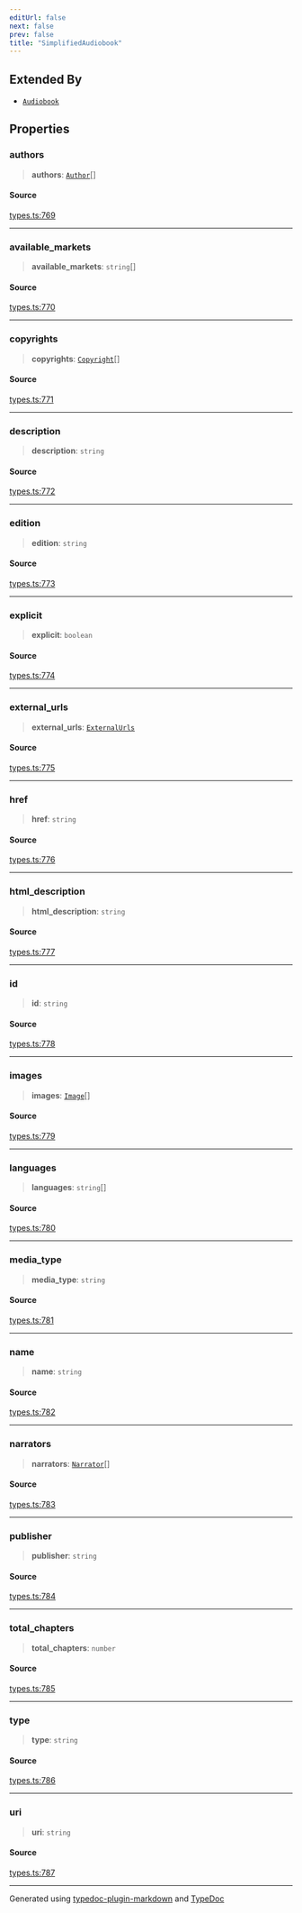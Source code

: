 ```yaml
---
editUrl: false
next: false
prev: false
title: "SimplifiedAudiobook"
---
```


## Extended By

- [`Audiobook`](/api/interfaces/audiobook/)

## Properties

### authors

> **authors**: [`Author`](/api/interfaces/author/)[]

#### Source

[types.ts:769](https://github.com/fostertheweb/spotify-web-sdk/blob/eb6b780/src/types.ts#L769)

***

### available\_markets

> **available\_markets**: `string`[]

#### Source

[types.ts:770](https://github.com/fostertheweb/spotify-web-sdk/blob/eb6b780/src/types.ts#L770)

***

### copyrights

> **copyrights**: [`Copyright`](/api/interfaces/copyright/)[]

#### Source

[types.ts:771](https://github.com/fostertheweb/spotify-web-sdk/blob/eb6b780/src/types.ts#L771)

***

### description

> **description**: `string`

#### Source

[types.ts:772](https://github.com/fostertheweb/spotify-web-sdk/blob/eb6b780/src/types.ts#L772)

***

### edition

> **edition**: `string`

#### Source

[types.ts:773](https://github.com/fostertheweb/spotify-web-sdk/blob/eb6b780/src/types.ts#L773)

***

### explicit

> **explicit**: `boolean`

#### Source

[types.ts:774](https://github.com/fostertheweb/spotify-web-sdk/blob/eb6b780/src/types.ts#L774)

***

### external\_urls

> **external\_urls**: [`ExternalUrls`](/api/interfaces/externalurls/)

#### Source

[types.ts:775](https://github.com/fostertheweb/spotify-web-sdk/blob/eb6b780/src/types.ts#L775)

***

### href

> **href**: `string`

#### Source

[types.ts:776](https://github.com/fostertheweb/spotify-web-sdk/blob/eb6b780/src/types.ts#L776)

***

### html\_description

> **html\_description**: `string`

#### Source

[types.ts:777](https://github.com/fostertheweb/spotify-web-sdk/blob/eb6b780/src/types.ts#L777)

***

### id

> **id**: `string`

#### Source

[types.ts:778](https://github.com/fostertheweb/spotify-web-sdk/blob/eb6b780/src/types.ts#L778)

***

### images

> **images**: [`Image`](/api/interfaces/image/)[]

#### Source

[types.ts:779](https://github.com/fostertheweb/spotify-web-sdk/blob/eb6b780/src/types.ts#L779)

***

### languages

> **languages**: `string`[]

#### Source

[types.ts:780](https://github.com/fostertheweb/spotify-web-sdk/blob/eb6b780/src/types.ts#L780)

***

### media\_type

> **media\_type**: `string`

#### Source

[types.ts:781](https://github.com/fostertheweb/spotify-web-sdk/blob/eb6b780/src/types.ts#L781)

***

### name

> **name**: `string`

#### Source

[types.ts:782](https://github.com/fostertheweb/spotify-web-sdk/blob/eb6b780/src/types.ts#L782)

***

### narrators

> **narrators**: [`Narrator`](/api/interfaces/narrator/)[]

#### Source

[types.ts:783](https://github.com/fostertheweb/spotify-web-sdk/blob/eb6b780/src/types.ts#L783)

***

### publisher

> **publisher**: `string`

#### Source

[types.ts:784](https://github.com/fostertheweb/spotify-web-sdk/blob/eb6b780/src/types.ts#L784)

***

### total\_chapters

> **total\_chapters**: `number`

#### Source

[types.ts:785](https://github.com/fostertheweb/spotify-web-sdk/blob/eb6b780/src/types.ts#L785)

***

### type

> **type**: `string`

#### Source

[types.ts:786](https://github.com/fostertheweb/spotify-web-sdk/blob/eb6b780/src/types.ts#L786)

***

### uri

> **uri**: `string`

#### Source

[types.ts:787](https://github.com/fostertheweb/spotify-web-sdk/blob/eb6b780/src/types.ts#L787)

***

Generated using [typedoc-plugin-markdown](https://www.npmjs.com/package/typedoc-plugin-markdown) and [TypeDoc](https://typedoc.org/)
